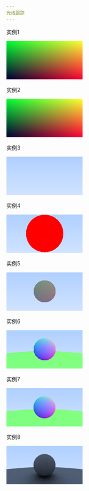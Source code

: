 ```yaml
---
光线跟踪
---
```

实例1

![image](https://raw.githubusercontent.com/MYOUTCR/RayTracing/master/RayTracing/TestImg/example01.jpg)

实例2

![image](https://raw.githubusercontent.com/MYOUTCR/RayTracing/master/RayTracing/TestImg/example02.jpg)

实例3

![image](https://raw.githubusercontent.com/MYOUTCR/RayTracing/master/RayTracing/TestImg/example03.jpg)

实例4

![image](https://raw.githubusercontent.com/MYOUTCR/RayTracing/master/RayTracing/TestImg/example04.jpg)

实例5

![image](https://raw.githubusercontent.com/MYOUTCR/RayTracing/master/RayTracing/TestImg/example05.jpg)

实例6

![image](https://raw.githubusercontent.com/MYOUTCR/RayTracing/master/RayTracing/TestImg/example06.jpg)

实例7

![image](https://raw.githubusercontent.com/MYOUTCR/RayTracing/master/RayTracing/TestImg/example07.jpg)

实例8

![image](https://raw.githubusercontent.com/MYOUTCR/RayTracing/master/RayTracing/TestImg/example08.jpg)
